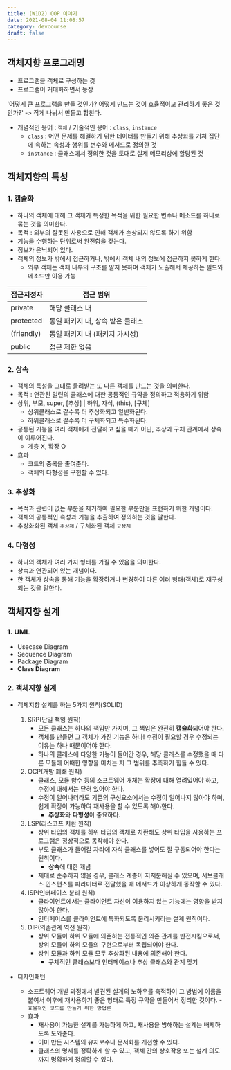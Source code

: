 ```yaml
---
title: (W1D2) OOP 이야기
date: 2021-08-04 11:08:57
category: devcourse
draft: false
---
```


## 객체지향 프로그래밍

- 프로그램을 객체로 구성하는 것
- 프로그램이 거대화하면서 등장

'어떻게 큰 프로그램을 만들 것인가? 어떻게 만드는 것이 효율적이고 관리하기 좋은 것인가?' -> 작게 나눠서 만들고 합친다.

- 개념적인 용어 : `객체` / 기술적인 용어 : `class`, `instance`
  - `class` : 어떤 문제를 해결하기 위한 데이터를 만들기 위해 추상화를 거쳐 집단에 속하는 속성과 행위를 변수와 메서드로 정의한 것
  - `instance` : 클래스에서 정의한 것을 토대로 실제 메모리상에 할당된 것



## 객체지향의 특성

### 1. 캡슐화

- 하나의 객체에 대해 그 객체가 특정한 목적을 위한 필요한 변수나 메소드를 하나로 묶는 것을 의미한다.
- 목적 : 외부의 잘못된 사용으로 인해 객체가 손상되지 않도록 하기 위함
- 기능을 수행하는 단위로써 완전함을 갖는다.
- 정보가 은닉되어 있다.
- 객체의 정보가 밖에서 접근하거나, 밖에서 객체 내의 정보에 접근하지 못하게 한다.
  - 외부 객체는 객체 내부의 구조를 알지 못하며 객체가 노출해서 제공하는 필드와 메소드만 이용 가능

| 접근지정자 | 접근 범위                        |
| ---------- | -------------------------------- |
| private    | 해당 클래스 내                   |
| protected  | 동일 패키지 내, 상속 받은 클래스 |
| (friendly) | 동일 패키지 내 (패키지 가시성)   |
| public     | 접근 제한 없음                   |

### 2. 상속

- 객체의 특성을 그대로 물려받는 또 다른 객체를 만드는 것을 의미한다.
- 목적 : 연관된 일련의 클래스에 대한 공통적인 규약을 정의하고 적용하기 위함
- 상위, 부모, super, [추상] | 하위, 자식, (this), [구체]
  - 상위클래스로 갈수록 더 추상화되고 일반화된다.
  - 하위클래스로 갈수록 더 구체화되고 특수화된다.
- 공통된 기능을 여러 객체에게 전달하고 싶을 때가 아닌, 추상과 구체 관계에서 상속이 이루어진다.
  - 계층 X, 확장 O
- 효과 
  - 코드의 중복을 줄여준다.
  - 객체의 다형성을 구현할 수 있다.

### 3. 추상화

- 목적과 관련이 없는 부분을 제거하여 필요한 부분만을 표현하기 위한 개념이다.
- 객체의 공통적인 속성과 기능을 추출하여 정의하는 것을 말한다.
- 추상화화된 객체 `추상체` / 구체화된 객체 `구상체`

### 4. 다형성

- 하나의 객체가 여러 가지 형태를 가질 수 있음을 의미한다.
- 상속과 연관되어 있는 개념이다.
- 한 객체가 상속을 통해 기능을 확장하거나 변경하여 다른 여러 형태(객체)로 재구성 되는 것을 말한다.



## 객체지향 설계

### 1. UML

- Usecase Diagram
- Sequence Diagram
- Package Diagram
- **Class Diagram**

### 2. 객체지향 설계

- 객체지향 설계를 하는 5가지 원칙(SOLID)
  1. SRP(단일 책임 원칙)
     - 모든 클래스는 하나의 책임만 가지며, 그 책임은 완전히 **캡슐화**되어야 한다.
     - 객체를 만들면 그 객체가 가진 기능은 하나! 수정이 필요할 경우 수정되는 이유는 하나 때문이어야 한다.
     - 하나의 클래스에 다양한 기능이 들어간 경우, 해당 클래스를 수정했을 때 다른 모듈에 어떠한 영향을 미치는 지 그 범위를 추측하기 힘들 수 있다.
  2. OCP(개방 폐쇄 원칙)
     - 클래스, 모듈 함수 등의 소프트웨어 개체는 확장에 대해 열려있어야 하고, 수정에 대해서는 닫혀 있어야 한다.
     - 수정이 일어나더라도 기존의 구성요소에서는 수정이 일어나지 않아야 하며, 쉽게 확장이 가능하여 재사용을 할 수 있도록 해야한다. 
       - **추상화**와 **다형성**이 중요하다.
  3. LSP(리스코프 치환 원칙)
     - 상위 타입의 객체를 하위 타입의 객체로 치환해도 상위 타입을 사용하는 프로그램은 정상적으로 동작해야 한다.
     - 부모 클래스가 들어갈 자리에 자식 클래스를 넣어도 잘 구동되어야 한다는 원칙이다.
       - **상속**에 대한 개념
     - 제대로 준수하지 않을 경우, 클래스 계층이 지저분해질 수 있으며, 서브클래스 인스턴스를 파라미터로 전달했을 때 메서드가 이상하게 동작할 수 있다.
  4. ISP(인터페이스 분리 원칙)
     - 클라이언트에서는 클라이언트 자신이 이용하지 않는 기능에는 영향을 받지 않아야 한다.
     - 인터페이스를 클라이언트에 특화되도록 분리시키라는 설계 원칙이다.
  5. DIP(의존관계 역전 원칙)
     - 상위 모듈이 하위 모듈에 의존하는 전통적인 의존 관계를 반전시킴으로써, 상위 모듈이 하위 모듈의 구현으로부터 독립되어야 한다.
     - 상위 모듈과 하위 모듈 모두 추상화된 내용에 의존해야 한다.
       - 구체적인 클래스보다 인터페이스나 추상 클래스와 관계 맺기

- 디자인패턴 
  - 소프트웨어 개발 과정에서 발견된 설계의 노하우를 축적하여 그 방법에 이름을 붙여서 이후에 재사용하기 좋은 형태로 특정 규약을 만들어서 정리한 것이다. - `효율적인 코드를 만들기 위한 방법론`
  - 효과
    - 재사용이 가능한 설계를 가능하게 하고, 재사용을 방해하는 설계는 배제하도록 도와준다.
    - 이미 만든 시스템의 유지보수나 문서화를 개선할 수 있다.
    - 클래스의 명세를 정확하게 할 수 있고, 객체 간의 상호작용 또는 설계 의도까지 명확하게 정의할 수 있다.
